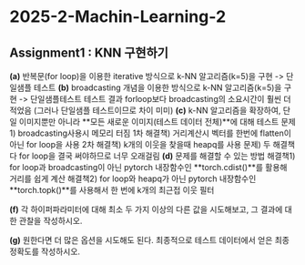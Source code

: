 # 2025-2-Machin-Learning-2

## Assignment1 : KNN 구현하기
**(a)** 반복문(for loop)을 이용한 iterative 방식으로 k-NN 알고리즘(k=5)을 구현 -> 단일샘플 테스트
**(b)** broadcasting 개념을 이용한 방식으로 k-NN 알고리즘(k=5)을 구현 -> 단일샘플테스트
  테스트 결과 forloop보다 broadcasting의 소요시간이 훨씬 더 적었음 (그러나 단일샘플 테스트이므로 차이 미미)
**(c)** k-NN 알고리즘을 확장하여, 단일 이미지뿐만 아니라 **모든 새로운 이미지(테스트 데이터 전체)**에 대해 테스트
  문제1) broadcasting사용시 메모리 터짐
  1차 해결책) 거리계산시 벡터를 한번에 flatten이 아닌 for loop을 사용
  2차 해결책) k개의 이웃을 찾을때 heapq를 사용
  문제) 두 해결책 다 for loop을 결국 써야하므로 너무 오래걸림
**(d)** 문제를 해결할 수 있는 방법
  해결책1) for loop과 broadcasting이 아닌 pytorch 내장함수인 **torch.cdist()**를 활용해 거리를 쉽게 계산
  해결책2) for loop와 heapq가 아닌 pytorch 내장함수인 **torch.topk()**를 사용해서 한 번에 k개의 최근접 이웃 필터

**(f)** 각 하이퍼파라미터에 대해 최소 두 가지 이상의 다른 값을 시도해보고, 그 결과에 대한 관찰을 작성하시오.

**(g)** 원한다면 더 많은 옵션을 시도해도 된다. 최종적으로 테스트 데이터에서 얻은 최종 정확도를 작성하시오.
